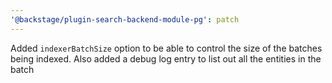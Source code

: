 ```yaml
---
'@backstage/plugin-search-backend-module-pg': patch
---
```


Added `indexerBatchSize` option to be able to control the size of the batches being indexed. Also added a debug log entry to list out all the entities in the batch
